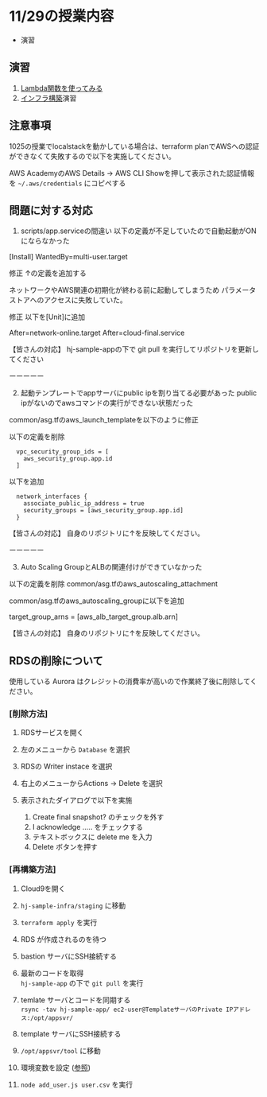 # 11/29の授業内容
* 演習

## 演習
1. [Lambda関数を使ってみる](../Lambda関数を使ってみる/README.md)
2. [インフラ構築](https://github.com/cupperservice/hj-sample-infra)演習

## 注意事項
1025の授業でlocalstackを動かしている場合は、terraform planでAWSへの認証ができなくて失敗するので以下を実施してください。

AWS AcademyのAWS Details -> AWS CLI Showを押して表示された認証情報を `~/.aws/credentials` にコピペする

## 問題に対する対応
1. scripts/app.serviceの間違い
以下の定義が不足していたので自動起動がONにならなかった

[Install]
WantedBy=multi-user.target

修正
↑の定義を追加する

ネットワークやAWS関連の初期化が終わる前に起動してしまうため
パラメータストアへのアクセスに失敗していた。

修正
以下を[Unit]に追加

After=network-online.target
After=cloud-final.service

【皆さんの対応】
hj-sample-appの下で git pull を実行してリポジトリを更新してください

ーーーーー

2. 起動テンプレートでappサーバにpublic ipを割り当てる必要があった
public ipがないのでawsコマンドの実行ができない状態だった

common/asg.tfのaws_launch_templateを以下のように修正

以下の定義を削除
```
  vpc_security_group_ids = [
    aws_security_group.app.id
  ]
```

以下を追加
```
  network_interfaces {
    associate_public_ip_address = true
    security_groups = [aws_security_group.app.id]
  }
```

【皆さんの対応】
自身のリポジトリに↑を反映してください。

ーーーーー

3. Auto Scaling GroupとALBの関連付けができていなかった

以下の定義を削除
common/asg.tfのaws_autoscaling_attachment

common/asg.tfのaws_autoscaling_groupに以下を追加

  target_group_arns         = [aws_alb_target_group.alb.arn]


【皆さんの対応】
自身のリポジトリに↑を反映してください。

## RDSの削除について
使用している Aurora はクレジットの消費率が高いので作業終了後に削除してください。

### [削除方法]
1. RDSサービスを開く

2. 左のメニューから `Database` を選択

3. RDSの Writer instace を選択

4. 右上のメニューからActions -> Delete を選択

5. 表示されたダイアログで以下を実施

    1. Create final snapshot? のチェックを外す
    2. I acknowledge ..... をチェックする
    3. テキストボックスに delete me を入力
    4. Delete ボタンを押す

### [再構築方法]
1. Cloud9を開く

2. `hj-sample-infra/staging` に移動

3. `terraform apply` を実行

4. RDS が作成されるのを待つ

5. bastion サーバにSSH接続する

6. 最新のコードを取得  
`hj-sample-app` の下で `git pull` を実行

7. temlate サーバとコードを同期する  
`rsync -tav hj-sample-app/ ec2-user@TemplateサーバのPrivate IPアドレス:/opt/appsvr/`

8. template サーバにSSH接続する

9. `/opt/appsvr/tool` に移動

10. 環境変数を設定 ([参照](https://github.com/cupperservice/hj-sample-infra#template%E3%82%B5%E3%83%BC%E3%83%90%E3%81%AE%E6%A7%8B%E7%AF%89))

11. `node add_user.js user.csv` を実行
